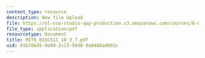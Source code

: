 ```yaml
---
content_type: resource
description: New file Upload
file: https://ol-ocw-studio-app-production.s3.amazonaws.com/courses/6-01sc-introduction-to-electrical-engineering-and-computer-science-i-spring-2011/91b78bd59e892c139dd89a0486ad692c_MIT6_01SCS11_10_3_7.pdf
file_type: application/pdf
resourcetype: Document
title: MIT6_01SCS11_10_3_7.pdf
uid: 91b78bd5-9e89-2c13-9dd8-9a0486ad692c
---
```

